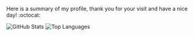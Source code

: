 Here is a summary of my profile, thank you for your visit and have a nice day! :octocat:

![GitHub Stats](https://github-readme-stats.vercel.app/api?username=MinionAttack&show_icons=true&count_private=true&theme=default)
![Top Languages](https://github-readme-stats.vercel.app/api/top-langs/?username=MinionAttack&langs_count=10&layout=compact&theme=default)
